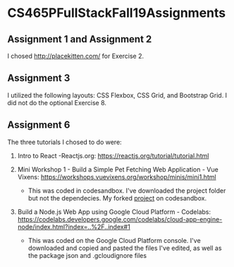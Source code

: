# CS465PFullStackFall19Assignments

## Assignment 1 and Assignment 2

I chosed http://placekitten.com/ for Exercise 2.

## Assignment 3

I utilized the following layouts: CSS Flexbox, CSS Grid, and Bootstrap Grid. I did not do the optional Exercise 8.

## Assignment 6

The three tutorials I chosed to do were:

1. Intro to React -Reactjs.org: https://reactjs.org/tutorial/tutorial.html
2. Mini Workshop 1 - Build a Simple Pet Fetching Web Application - Vue
   Vixens: https://workshops.vuevixens.org/workshop/minis/mini1.html

   - This was coded in codesandbox. I've downloaded the project folder but not the dependecies. My forked [project](https://codesandbox.io/s/vue-template-ovnef) on codesandbox.

3. Build a Node.js Web App using Google Cloud Platform - Codelabs: https://codelabs.developers.google.com/codelabs/cloud-app-engine-node/index.html?index=..%2F..index#1

   - This was coded on the Google Cloud Platform console. I've downloaded and copied and pasted the files I've edited, as well as the package json and .gcloudignore files
